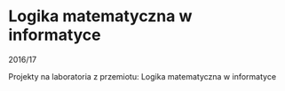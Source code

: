 # Logika matematyczna w informatyce

2016/17

Projekty na laboratoria z przemiotu: Logika matematyczna w informatyce
